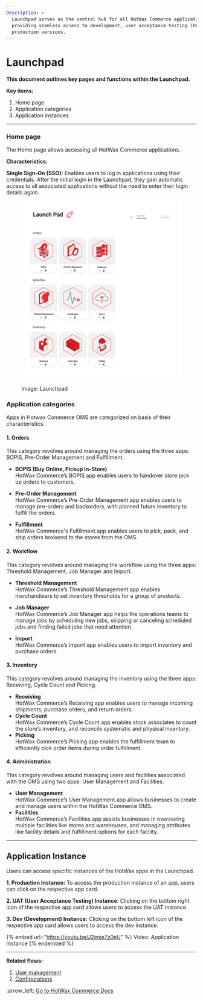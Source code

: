 ```yaml
---
Description: >-
  Launchpad serves as the central hub for all HotWax Commerce applications,
  providing seamless access to development, user acceptance testing (UAT), and
  production versions.
---
```


# Launchpad

**This document outlines key pages and functions within the Launchpad.**



**Key items:**&#x20;

1. Home page
2. Application categories
3. Application instances

***

### Home page

The Home page allows accessing all HotWax Commerce applications.&#x20;

**Characteristics:**&#x20;

**Single Sign-On (SSO):** Enables users to log in applications using their credentials. After the initial login in the Launchpad, they gain automatic access to all associated applications without the need to enter their login details again.

<figure><img src=".gitbook/assets/LaunchPad.png" alt=""><figcaption><p>Image: Launchpad</p></figcaption></figure>



### **Application categories**

Apps in Hotwax Commerce OMS are categorized on basis of their characteristics.

#### 1. Orders&#x20;

This category revolves around managing the orders using the three apps: BOPIS, Pre-Order Management and Fulfillment.

* **BOPIS (Buy Online, Pickup In-Store)** \
  HotWax Commerce’s BOPIS app enables users to handover store pick up orders to customers.

* **Pre-Order Management** \
  HotWax Commerce’s Pre-Order Management app enables users to manage pre-orders and backorders, with planned future inventory to fulfill the orders.

* **Fulfillment** \
  HotWax Commerce's Fulfillment app enables users to pick, pack, and ship orders brokered to the stores from the OMS.



#### 2. Workflow

This category revolves around managing the workflow using the three apps: Threshold Management, Job Manager and Import.

* **Threshold Management** \
  HotWax Commerce’s Threshold Management app enables merchandisers to set inventory thresholds for a group of products.

* **Job Manager** \
  HotWax Commerce’s Job Manager app helps the operations teams to manage jobs by scheduling new jobs, skipping or canceling scheduled jobs and finding failed jobs that need attention.

* **Import** \
  HotWax Commerce’s Import app enables users to import inventory and purchase orders.



#### 3. Inventory

This category revolves around managing the inventory using the three apps: Receiving, Cycle Count and Picking.

* **Receiving**\
  HotWax Commerce’s Receiving app enables users to manage incoming shipments, purchase orders, and return orders.
* **Cycle Count**\
  HotWax Commerce’s Cycle Count app enables stock associates to count the store’s inventory, and reconcile systematic and physical inventory.
* **Picking**\
  HotWax Commerce’s Picking app enables the fulfillment team to efficiently pick order items during order fulfillment.



#### 4. Administration

This category revolves around managing users and facilities associated with the OMS using two apps: User Management and Facilities.

* **User Management**\
  HotWax Commerce’s User Management app allows businesses to create and manage users within the HotWax Commerce OMS.
* **Facilities**\
  HotWax Commerce’s Facilities app assists businesses in overseeing multiple facilities like stores and warehouses, and managing attributes like facility details and fulfillment options for each facility.
  


***

## Application Instance

Users can access specific instances of the HotWax apps in the Launchpad.

**1. Production Instance:** To access the production instance of an app, users can click on the respective app card.

**2. UAT (User Acceptance Testing) Instance**: Clicking on the bottom right icon of the respective app card allows users to access the UAT instance.

**3. Dev (Development) Instance:** Clicking on the bottom left icon of the respective app card allows users to access the dev instance.



{% embed url="https://youtu.be/J2imie7z0eU" %}
Video: Application Instance
{% endembed %}

***

**Related flows:**&#x20;

1. [User management](http://127.0.0.1:5000/o/l53nGvPQLhOHrKCP9HTG/s/vsbL9DiW8kFNTItD6870/)
2. [Configurations](http://127.0.0.1:5000/o/l53nGvPQLhOHrKCP9HTG/s/PoTFyo0cPPGdyZu8kxeb/)





:arrow\_left:[ Go to HotWax Commerce Docs](http://127.0.0.1:5000/o/l53nGvPQLhOHrKCP9HTG/s/TefRnbhmBjhScpq172vl/)
